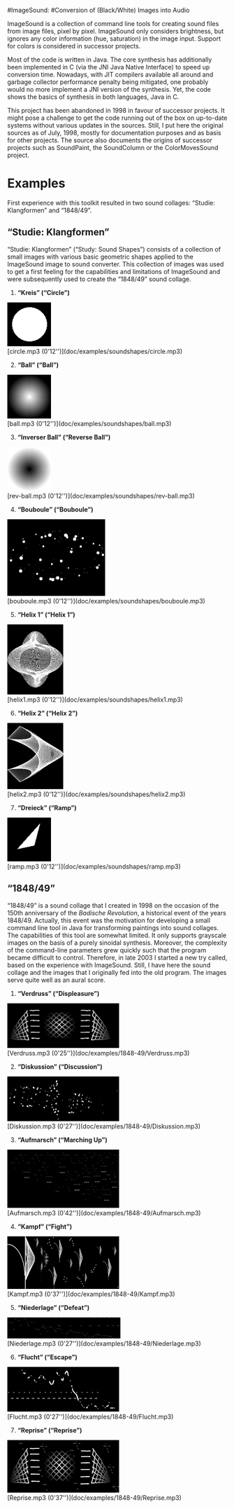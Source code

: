 #ImageSound:
#Conversion of (Black/White) Images into Audio

ImageSound is a collection of command line tools for creating sound
files from image files, pixel by pixel.  ImageSound only considers
brightness, but ignores any color information (hue, saturation) in the
image input.  Support for colors is considered in successor projects.

Most of the code is written in Java.  The core synthesis has
additionally been implemented in C (via the JNI Java Native Interface)
to speed up conversion time.  Nowadays, with JIT compilers available
all around and garbage collector performance penalty being mitigated,
one probably would no more implement a JNI version of the synthesis.
Yet, the code shows the basics of synthesis in both languages, Java in
C.

This project has been abandoned in 1998 in favour of successor
projects.  It might pose a challenge to get the code running out of
the box on up-to-date systems without various updates in the sources.
Still, I put here the original sources as of July, 1998, mostly for
documentation purposes and as basis for other projects.  The source
also documents the origins of successor projects such as SoundPaint,
the SoundColumn or the ColorMovesSound project.

Examples
========
First experience with this toolkit resulted in two sound collages:
“Studie: Klangformen” and “1848/49”.

“Studie: Klangformen”
---------------------

“Studie: Klangformen” (“Study: Sound Shapes”) consists of a collection
of small images with various basic geometric shapes applied to the
ImageSound image to sound converter.  This collection of images was
used to get a first feeling for the capabilities and limitations of
ImageSound and were subsequently used to create the “1848/49” sound
collage.

1. **“Kreis” (“Circle”)**<br />
  <a href="doc/examples/soundshapes/circle.gif">
      <img width="100" height="100" alt="Kreis"
          src="doc/examples/soundshapes/circle.gif" /></a>
  <br />
  [circle.mp3 (0'12'')](doc/examples/soundshapes/circle.mp3)
  <br />

2. **“Ball” (“Ball”)**<br />
  <a href="doc/examples/soundshapes/ball.gif">
      <img width="100" height="100" alt="Ball"
          src="doc/examples/soundshapes/ball.gif" /></a>
  <br />
  [ball.mp3 (0'12'')](doc/examples/soundshapes/ball.mp3)
  <br />

3. **“Inverser Ball” (“Reverse Ball”)**<br />
  <a href="doc/examples/soundshapes/rev-ball.gif">
      <img width="100" height="100" alt="Inverser Ball"
          src="doc/examples/soundshapes/rev-ball.gif" /></a>
  <br />
  [rev-ball.mp3 (0'12'')](doc/examples/soundshapes/rev-ball.mp3)
  <br />

4. **“Bouboule” (“Bouboule”)**<br />
  <a href="doc/examples/soundshapes/bouboule.gif">
      <img width="224" height="175" alt="Bouboule"
          src="doc/examples/soundshapes/bouboule.gif" /></a>
  <br />
  [bouboule.mp3 (0'12'')](doc/examples/soundshapes/bouboule.mp3)
  <br />

5. **“Helix 1” (“Helix 1”)**<br />
  <a href="doc/examples/soundshapes/helix1.gif">
      <img width="128" height="160" alt="Helix 1"
          src="doc/examples/soundshapes/helix1.gif" /></a>
  <br />
  [helix1.mp3 (0'12'')](doc/examples/soundshapes/helix1.mp3)
  <br />

6. **“Helix 2” (“Helix 2”)**<br />
  <a href="doc/examples/soundshapes/helix2.gif">
      <img width="128" height="151" alt="Helix 2"
          src="doc/examples/soundshapes/helix2.gif" /></a>
  <br />
  [helix2.mp3 (0'12'')](doc/examples/soundshapes/helix2.mp3)
  <br />

7. **“Dreieck” (“Ramp”)**<br />
  <a href="doc/examples/soundshapes/ramp.gif">
      <img width="100" height="100" alt="Dreieck"
          src="doc/examples/soundshapes/ramp.gif" /></a>
  <br />
  [ramp.mp3 (0'12'')](doc/examples/soundshapes/ramp.mp3)
  <br />

“1848/49”
---------
“1848/49” is a sound collage that I created in 1998 on the occasion of
the 150th anniversary of the _Badische Revolution_, a historical event
of the years 1848/49.  Actually, this event was the motivation for
developing a small command line tool in Java for transforming
paintings into sound collages.  The capabilities of this tool are
somewhat limited.  It only supports grayscale images on the basis of a
purely sinoidal synthesis.  Moreover, the complexity of the
command-line parameters grew quickly such that the program became
difficult to control.  Therefore, in late 2003 I started a new try
called, based on the experience with ImageSound.  Still, I have here
the sound collage and the images that I originally fed into the old
program.  The images serve quite well as an aural score.

1. **“Verdruss” (“Displeasure”)**<br />
  <a href="doc/examples/1848-49/Verdruss.gif">
      <img width="256" height="102" alt="Verdruss"
          src="doc/examples/1848-49/Verdruss.gif" /></a>
  <br />
  [Verdruss.mp3 (0'25'')](doc/examples/1848-49/Verdruss.mp3)
  <br />

2. **“Diskussion” (“Discussion”)**<br />
  <a href="doc/examples/1848-49/Diskussion.gif">
      <img width="256" height="102" alt="Diskussion"
          src="doc/examples/1848-49/Diskussion.gif" /></a>
  <br />
  [Diskussion.mp3 (0'27'')](doc/examples/1848-49/Diskussion.mp3)
  <br />

3. **“Aufmarsch” (“Marching Up”)**<br />
  <a href="doc/examples/1848-49/Aufmarsch.gif">
      <img width="256" height="133" alt="Aufmarsch"
          src="doc/examples/1848-49/Aufmarsch.gif" /></a>
  <br />
  [Aufmarsch.mp3 (0'42'')](doc/examples/1848-49/Aufmarsch.mp3)
  <br />

4. **“Kampf” (“Fight”)**<br />
  <a href="doc/examples/1848-49/Kampf.gif">
      <img width="256" height="120" alt="Kampf"
          src="doc/examples/1848-49/Kampf.gif" /></a>
  <br />
  [Kampf.mp3 (0'37'')](doc/examples/1848-49/Kampf.mp3)
  <br />

5. **“Niederlage” (“Defeat”)**<br />
  <a href="doc/examples/1848-49/Niederlage.gif">
      <img width="259" height="48" alt="Niederlage"
          src="doc/examples/1848-49/Niederlage.gif" /></a>
  <br />
  [Niederlage.mp3 (0'27'')](doc/examples/1848-49/Niederlage.mp3)
  <br />

6. **“Flucht” (“Escape”)**<br />
  <a href="doc/examples/1848-49/Flucht.gif">
      <img width="256" height="102" alt="Flucht"
          src="doc/examples/1848-49/Flucht.gif" /></a>
  <br />
  [Flucht.mp3 (0'27'')](doc/examples/1848-49/Flucht.mp3)
  <br />

7. **“Reprise” (“Reprise”)**<br />
  <a href="doc/examples/1848-49/Reprise.gif">
      <img width="256" height="120" alt="Reprise"
          src="doc/examples/1848-49/Reprise.gif" /></a>
  <br />
  [Reprise.mp3 (0'37'')](doc/examples/1848-49/Reprise.mp3)
  <br />
